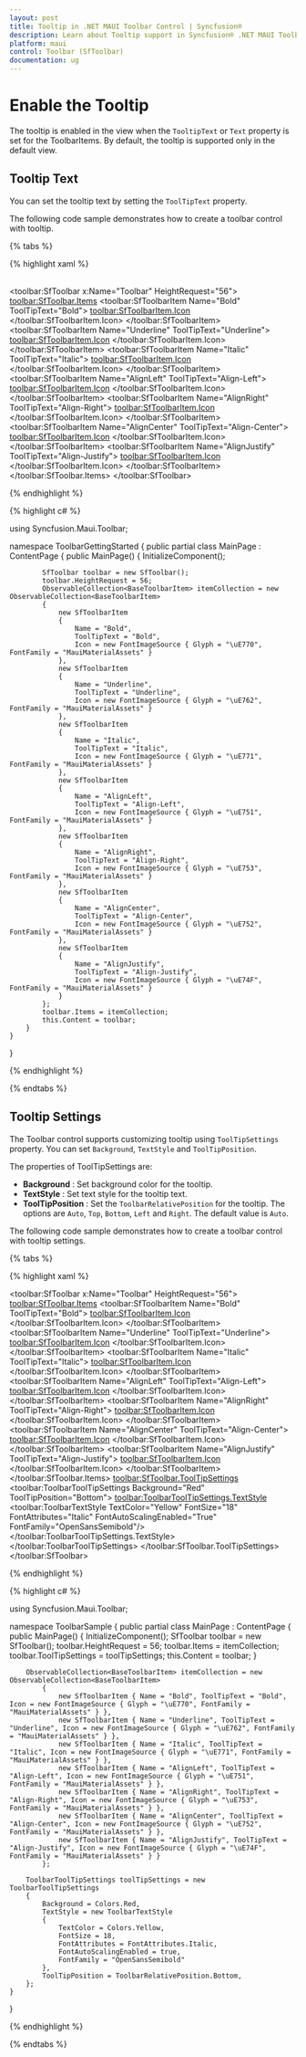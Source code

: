```yaml
---
layout: post
title: Tooltip in .NET MAUI Toolbar Control | Syncfusion®
description: Learn about Tooltip support in Syncfusion® .NET MAUI Toolbar (SfToolbar) to view additional details of toolbar items.
platform: maui
control: Toolbar (SfToolbar)
documentation: ug
---
```


# Enable the Tooltip

The tooltip is enabled in the view when the `TooltipText` or `Text` property is set for the ToolbarItems. By default, the tooltip is supported only in the default view.

## Tooltip Text

You can set the tooltip text by setting the `ToolTipText` property.

The following code sample demonstrates how to create a toolbar control with tooltip.

{% tabs %}

{% highlight xaml %}

<?xml version="1.0" encoding="utf-8" ?>
<ContentPage xmlns="http://schemas.microsoft.com/dotnet/2021/maui"
             xmlns:x="http://schemas.microsoft.com/winfx/2009/xaml"
             xmlns:local="clr-namespace:ToolbarSample"
             xmlns:toolbar="clr-namespace:Syncfusion.Maui.Toolbar;assembly=Syncfusion.Maui.Toolbar"
             x:Class="ToolbarSample.MainPage">
    <StackLayout>        
        <toolbar:SfToolbar x:Name="Toolbar" HeightRequest="56">
            <toolbar:SfToolbar.Items>
                <toolbar:SfToolbarItem Name="Bold"
                                ToolTipText="Bold">
                    <toolbar:SfToolbarItem.Icon>
                        <FontImageSource Glyph="&#xE770;"
                            FontFamily="MauiMaterialAssets" />
                    </toolbar:SfToolbarItem.Icon>
                </toolbar:SfToolbarItem>
                <toolbar:SfToolbarItem Name="Underline"
                                ToolTipText="Underline">
                    <toolbar:SfToolbarItem.Icon>
                        <FontImageSource Glyph="&#xE762;"
                            FontFamily="MauiMaterialAssets" />
                    </toolbar:SfToolbarItem.Icon>
                </toolbar:SfToolbarItem>
                <toolbar:SfToolbarItem Name="Italic"
                                ToolTipText="Italic">
                    <toolbar:SfToolbarItem.Icon>
                        <FontImageSource Glyph="&#xE771;"
                            FontFamily="MauiMaterialAssets" />
                    </toolbar:SfToolbarItem.Icon>
                </toolbar:SfToolbarItem>
                <toolbar:SfToolbarItem Name="AlignLeft"
                                        ToolTipText="Align-Left">
                    <toolbar:SfToolbarItem.Icon>
                        <FontImageSource Glyph="&#xE751;"
                            FontFamily="MauiMaterialAssets" />
                    </toolbar:SfToolbarItem.Icon>
                </toolbar:SfToolbarItem>
                <toolbar:SfToolbarItem Name="AlignRight"
                                        ToolTipText="Align-Right">
                    <toolbar:SfToolbarItem.Icon>
                        <FontImageSource Glyph="&#xE753;"
                            FontFamily="MauiMaterialAssets" />
                    </toolbar:SfToolbarItem.Icon>
                </toolbar:SfToolbarItem>
                <toolbar:SfToolbarItem Name="AlignCenter"
                                        ToolTipText="Align-Center">
                    <toolbar:SfToolbarItem.Icon>
                        <FontImageSource Glyph="&#xE752;"
                            FontFamily="MauiMaterialAssets" />
                    </toolbar:SfToolbarItem.Icon>
                </toolbar:SfToolbarItem>
                <toolbar:SfToolbarItem Name="AlignJustify"
                                        ToolTipText="Align-Justify">
                    <toolbar:SfToolbarItem.Icon>
                        <FontImageSource Glyph="&#xE74F;"
                            FontFamily="MauiMaterialAssets" />
                    </toolbar:SfToolbarItem.Icon>
                </toolbar:SfToolbarItem>
            </toolbar:SfToolbar.Items>
        </toolbar:SfToolbar>
    </StackLayout>
</ContentPage>

{% endhighlight %}

{% highlight c# %}

using Syncfusion.Maui.Toolbar;

namespace ToolbarGettingStarted
{
    public partial class MainPage : ContentPage
    {
        public MainPage()
        {
            InitializeComponent();

            SfToolbar toolbar = new SfToolbar();
            toolbar.HeightRequest = 56;
            ObservableCollection<BaseToolbarItem> itemCollection = new ObservableCollection<BaseToolbarItem>
            {
                new SfToolbarItem
                {
                    Name = "Bold",
                    ToolTipText = "Bold",
                    Icon = new FontImageSource { Glyph = "\uE770", FontFamily = "MauiMaterialAssets" }
                },
                new SfToolbarItem
                {
                    Name = "Underline",
                    ToolTipText = "Underline",
                    Icon = new FontImageSource { Glyph = "\uE762", FontFamily = "MauiMaterialAssets" }
                },
                new SfToolbarItem
                {
                    Name = "Italic",
                    ToolTipText = "Italic",
                    Icon = new FontImageSource { Glyph = "\uE771", FontFamily = "MauiMaterialAssets" }
                },
                new SfToolbarItem
                {
                    Name = "AlignLeft",
                    ToolTipText = "Align-Left",
                    Icon = new FontImageSource { Glyph = "\uE751", FontFamily = "MauiMaterialAssets" }
                },
                new SfToolbarItem
                {
                    Name = "AlignRight",
                    ToolTipText = "Align-Right",
                    Icon = new FontImageSource { Glyph = "\uE753", FontFamily = "MauiMaterialAssets" }
                },
                new SfToolbarItem
                {
                    Name = "AlignCenter",
                    ToolTipText = "Align-Center",
                    Icon = new FontImageSource { Glyph = "\uE752", FontFamily = "MauiMaterialAssets" }
                },
                new SfToolbarItem
                {
                    Name = "AlignJustify",
                    ToolTipText = "Align-Justify",
                    Icon = new FontImageSource { Glyph = "\uE74F", FontFamily = "MauiMaterialAssets" }
                }
            };
            toolbar.Items = itemCollection;
            this.Content = toolbar;
        }
    }
}

{% endhighlight %}

{% endtabs %}

## Tooltip Settings

The Toolbar control supports customizing tooltip using `ToolTipSettings` property. You can set `Background`, `TextStyle` and `ToolTipPosition`.

The properties of ToolTipSettings are:

* **Background** : Set background color for the tooltip.
* **TextStyle** : Set text style for the tooltip text.
* **ToolTipPosition** : Set the `ToolbarRelativePosition` for the tooltip. The options are `Auto`, `Top`, `Bottom`, `Left` and `Right`. The default value is `Auto`.

The following code sample demonstrates how to create a toolbar control with tooltip settings.

{% tabs %}

{% highlight xaml %}

<?xml version="1.0" encoding="utf-8" ?>
<ContentPage xmlns="http://schemas.microsoft.com/dotnet/2021/maui"
             xmlns:x="http://schemas.microsoft.com/winfx/2009/xaml"
             xmlns:toolbar="clr-namespace:Syncfusion.Maui.Toolbar;assembly=Syncfusion.Maui.Toolbar"
             x:Class="ToolbarSample.MainPage">
    <VerticalStackLayout>
        <toolbar:SfToolbar x:Name="Toolbar" HeightRequest="56">
            <toolbar:SfToolbar.Items>
                <toolbar:SfToolbarItem Name="Bold"
                            ToolTipText="Bold">
                    <toolbar:SfToolbarItem.Icon>
                        <FontImageSource Glyph="&#xE770;"
                        FontFamily="MauiMaterialAssets" />
                    </toolbar:SfToolbarItem.Icon>
                </toolbar:SfToolbarItem>
                <toolbar:SfToolbarItem Name="Underline"
                            ToolTipText="Underline">
                    <toolbar:SfToolbarItem.Icon>
                        <FontImageSource Glyph="&#xE762;"
                        FontFamily="MauiMaterialAssets" />
                    </toolbar:SfToolbarItem.Icon>
                </toolbar:SfToolbarItem>
                <toolbar:SfToolbarItem Name="Italic"
                            ToolTipText="Italic">
                    <toolbar:SfToolbarItem.Icon>
                        <FontImageSource Glyph="&#xE771;"
                        FontFamily="MauiMaterialAssets" />
                    </toolbar:SfToolbarItem.Icon>
                </toolbar:SfToolbarItem>
                <toolbar:SfToolbarItem Name="AlignLeft"
                                    ToolTipText="Align-Left">
                    <toolbar:SfToolbarItem.Icon>
                        <FontImageSource Glyph="&#xE751;"
                        FontFamily="MauiMaterialAssets" />
                    </toolbar:SfToolbarItem.Icon>
                </toolbar:SfToolbarItem>
                <toolbar:SfToolbarItem Name="AlignRight"
                                    ToolTipText="Align-Right">
                    <toolbar:SfToolbarItem.Icon>
                        <FontImageSource Glyph="&#xE753;"
                        FontFamily="MauiMaterialAssets" />
                    </toolbar:SfToolbarItem.Icon>
                </toolbar:SfToolbarItem>
                <toolbar:SfToolbarItem Name="AlignCenter"
                                    ToolTipText="Align-Center">
                    <toolbar:SfToolbarItem.Icon>
                        <FontImageSource Glyph="&#xE752;"
                        FontFamily="MauiMaterialAssets" />
                    </toolbar:SfToolbarItem.Icon>
                </toolbar:SfToolbarItem>
                <toolbar:SfToolbarItem Name="AlignJustify"
                                    ToolTipText="Align-Justify">
                    <toolbar:SfToolbarItem.Icon>
                        <FontImageSource Glyph="&#xE74F;"
                        FontFamily="MauiMaterialAssets" />
                    </toolbar:SfToolbarItem.Icon>
                </toolbar:SfToolbarItem>
            </toolbar:SfToolbar.Items>
            <toolbar:SfToolbar.ToolTipSettings>
                <toolbar:ToolbarToolTipSettings Background="Red" ToolTipPosition="Bottom">
                    <toolbar:ToolbarToolTipSettings.TextStyle>
                        <toolbar:ToolbarTextStyle TextColor="Yellow"
                                    FontSize="18"
                                    FontAttributes="Italic"
                                    FontAutoScalingEnabled="True"
                                    FontFamily="OpenSansSemibold"/>
                    </toolbar:ToolbarToolTipSettings.TextStyle>
                </toolbar:ToolbarToolTipSettings>
            </toolbar:SfToolbar.ToolTipSettings>
        </toolbar:SfToolbar>
    </VerticalStackLayout>
</ContentPage>

{% endhighlight %}

{% highlight c# %}

using Syncfusion.Maui.Toolbar;

namespace ToolbarSample
{
    public partial class MainPage : ContentPage
    {
        public MainPage()
        {
            InitializeComponent();
            SfToolbar toolbar = new SfToolbar();
            toolbar.HeightRequest = 56;
            toolbar.Items = itemCollection;
            toolbar.ToolTipSettings = toolTipSettings;
            this.Content = toolbar;
        }


        ObservableCollection<BaseToolbarItem> itemCollection = new ObservableCollection<BaseToolbarItem>
            {
                new SfToolbarItem { Name = "Bold", ToolTipText = "Bold", Icon = new FontImageSource { Glyph = "\uE770", FontFamily = "MauiMaterialAssets" } },
                new SfToolbarItem { Name = "Underline", ToolTipText = "Underline", Icon = new FontImageSource { Glyph = "\uE762", FontFamily = "MauiMaterialAssets" } },
                new SfToolbarItem { Name = "Italic", ToolTipText = "Italic", Icon = new FontImageSource { Glyph = "\uE771", FontFamily = "MauiMaterialAssets" } },
                new SfToolbarItem { Name = "AlignLeft", ToolTipText = "Align-Left", Icon = new FontImageSource { Glyph = "\uE751", FontFamily = "MauiMaterialAssets" } },
                new SfToolbarItem { Name = "AlignRight", ToolTipText = "Align-Right", Icon = new FontImageSource { Glyph = "\uE753", FontFamily = "MauiMaterialAssets" } },
                new SfToolbarItem { Name = "AlignCenter", ToolTipText = "Align-Center", Icon = new FontImageSource { Glyph = "\uE752", FontFamily = "MauiMaterialAssets" } },
                new SfToolbarItem { Name = "AlignJustify", ToolTipText = "Align-Justify", Icon = new FontImageSource { Glyph = "\uE74F", FontFamily = "MauiMaterialAssets" } }
            };

        ToolbarToolTipSettings toolTipSettings = new ToolbarToolTipSettings
        {
            Background = Colors.Red,
            TextStyle = new ToolbarTextStyle
            {
                TextColor = Colors.Yellow,
                FontSize = 18,
                FontAttributes = FontAttributes.Italic,
                FontAutoScalingEnabled = true,
                FontFamily = "OpenSansSemibold"
            },
            ToolTipPosition = ToolbarRelativePosition.Bottom,
        };
    }
}

{% endhighlight %}

{% endtabs %}